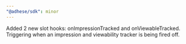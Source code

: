 ```yaml
---
"@adhese/sdk": minor
---
```


Added 2 new slot hooks: onImpressionTracked and onViewableTracked. Triggering when an impression and viewability tracker is being fired off.
